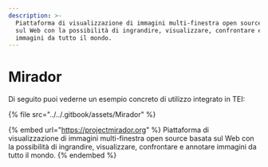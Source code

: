 ```yaml
---
description: >-
  Piattaforma di visualizzazione di immagini multi-finestra open source basata
  sul Web con la possibilità di ingrandire, visualizzare, confrontare e annotare
  immagini da tutto il mondo.
---
```


# Mirador

Di seguito puoi vederne un esempio concreto di utilizzo integrato in TEI:

{% file src="../../.gitbook/assets/Mirador" %}

{% embed url="https://projectmirador.org" %}
Piattaforma di visualizzazione di immagini multi-finestra open source basata sul Web con la possibilità di ingrandire, visualizzare, confrontare e annotare immagini da tutto il mondo.
{% endembed %}

